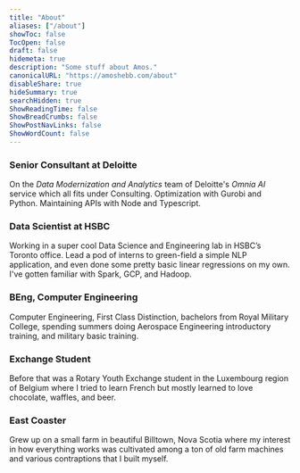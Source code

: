 ```yaml
---
title: "About"
aliases: ["/about"]
showToc: false
TocOpen: false
draft: false
hidemeta: true
description: "Some stuff about Amos."
canonicalURL: "https://amoshebb.com/about"
disableShare: true
hideSummary: true
searchHidden: true
ShowReadingTime: false
ShowBreadCrumbs: false
ShowPostNavLinks: false
ShowWordCount: false
---
```



### Senior Consultant at Deloitte

On the *Data Modernization and Analytics* team of Deloitte's *Omnia AI* service which all fits under Consulting. Optimization with Gurobi and Python. Maintaining APIs with Node and Typescript. 

### Data Scientist at HSBC

Working in a super cool Data Science and Engineering lab in HSBC’s Toronto office. Lead a pod of interns to green-field a simple NLP application, and even done some pretty basic linear regressions on my own. I've gotten familiar with Spark, GCP, and Hadoop.

### BEng, Computer Engineering

Computer Engineering, First Class Distinction, bachelors from Royal Military College, spending summers doing Aerospace Engineering introductory training, and military basic training.

### Exchange Student

Before that was a Rotary Youth Exchange student in the Luxembourg region of Belgium where I tried to learn French but mostly learned to love chocolate, waffles, and beer.

### East Coaster

Grew up on a small farm in beautiful Billtown, Nova Scotia where my interest in how everything works was cultivated among a ton of old farm machines and various contraptions that I built myself.

